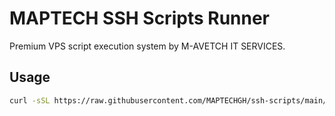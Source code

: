 # MAPTECH SSH Scripts Runner

Premium VPS script execution system by M-AVETCH IT SERVICES.

## Usage

```bash
curl -sSL https://raw.githubusercontent.com/MAPTECHGH/ssh-scripts/main/run.sh | bash -s YOUR_PAYMENT_REFERENCE
